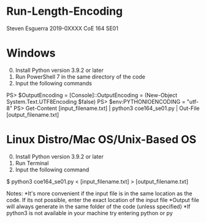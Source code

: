# Run-Length-Encoding

Steven Esguerra
2019-0XXXX
CoE 164 SE01

# Windows
0. Install Python version 3.9.2 or later
1. Run PowerShell 7 in the same directory of the code
2. Input the following commands

PS> $OutputEncoding = [Console]::OutputEncoding = (New-Object System.Text.UTF8Encoding $false)
PS> $env:PYTHONIOENCODING = "utf-8"
PS> Get-Content [input_filename.txt] | python3 coe164_se01.py | Out-File [output_filename.txt]

# Linux Distro/Mac OS/Unix-Based OS
0. Install Python version 3.9.2 or later
1. Run Terminal
2. Input the following command

$ python3 coe164_se01.py < [input_filename.txt] > [output_filename.txt]

Notes:
*It's more convenient if the input file is in the same location as the code. If its not possible, enter the exact location of the input file
*Output file will always generate in the same folder of the code (unless specified)
*If python3 is not available in your machine try entering python or py
